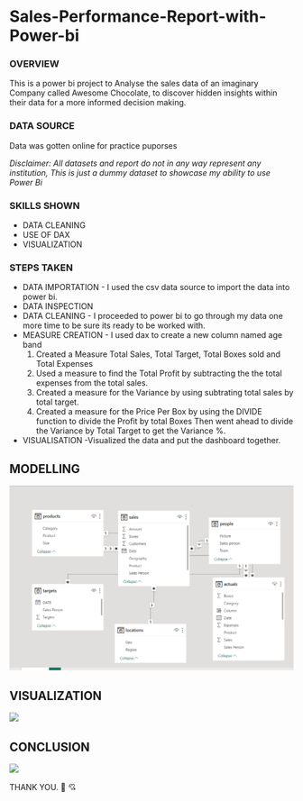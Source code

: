 # Sales-Performance-Report-with-Power-bi

### OVERVIEW

This is a power bi project to Analyse the sales data of an imaginary Company called Awesome Chocolate, to discover hidden insights within their data for a more informed decision making.

### DATA SOURCE

Data was gotten online for practice puporses 

_Disclaimer: All datasets and report do not in any way represent any institution, This is just a dummy dataset to showcase my ability to use Power Bi_

### SKILLS SHOWN

- DATA CLEANING
- USE OF DAX
- VISUALIZATION
  
### STEPS TAKEN 

- DATA IMPORTATION - I used the csv data source to import the data into power bi.
- DATA INSPECTION
- DATA CLEANING - I proceeded to power bi to go through my data one more time to be sure its ready to be worked with.
- MEASURE CREATION - I used dax to create a new column named age band
  1. Created a Measure Total Sales, Total Target, Total Boxes sold and Total Expenses
  2. Used a measure to find the Total Profit by subtracting the the total expenses from the total sales.
  3. Created a measure for the Variance by using subtrating total sales by total target.
  4. Created a measure for the Price Per Box by using the DIVIDE function to divide the Profit by total Boxes Then went ahead to divide the Variance by Total Target to get the Variance %.
- VISUALISATION -Visualized the data and put the dashboard together.

## MODELLING


![](modeling.png)


## VISUALIZATION


![](visual.png)


## CONCLUSION


![](conclusion.png)


THANK YOU. 🙂 💘

